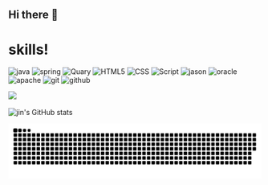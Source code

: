 ## Hi there 👋

<!--
**jin930303/jin930303** is a ✨ _special_ ✨ repository because its `README.md` (this file) appears on your GitHub profile.

Here are some ideas to get you started:

- 🔭 I’m currently working on ...
- 🌱 I’m currently learning ...
- 👯 I’m looking to collaborate on ...
- 🤔 I’m looking for help with ...
- 💬 Ask me about ...
- 📫 How to reach me: ...
- 😄 Pronouns: ...
- ⚡ Fun fact: ...
-->

# skills!

![java](https://img.shields.io/badge/Java-ED8B00?style=for-the-badge&logo=openjdk&logoColor=white)
![spring](https://img.shields.io/badge/Spring-6DB33F?style=for-the-badge&logo=spring&logoColor=white)
![Quary](https://img.shields.io/badge/jQuery-0769AD?style=for-the-badge&logo=jquery&logoColor=white)
![HTML5](https://img.shields.io/badge/HTML5-E34F26?style=for-the-badge&logo=html5&logoColor=white)
![CSS](https://img.shields.io/badge/CSS-239120?&style=for-the-badge&logo=css3&logoColor=white)
![Script](https://img.shields.io/badge/JavaScript-F7DF1E?style=for-the-badge&logo=JavaScript&logoColor=white)
![jason](https://img.shields.io/badge/JSON-000000?style=for-the-badge&logo=json&logoColor=white")
![oracle](https://img.shields.io/badge/Oracle-F80000?style=for-the-badge&logo=Oracle&logoColor=white)
![apache](https://img.shields.io/badge/Apache%20Tomcat-F8DC75?style=for-the-badge&logo=apachetomcat&logoColor=black)
![git](https://img.shields.io/badge/Git-F05032?style=for-the-badge&logo=git&logoColor=white)
![github](https://img.shields.io/badge/GitHub-100000?style=for-the-badge&logo=github&logoColor=white)

<a href="https://github.com/devxb/gitanimals">
  <img src="https://render.gitanimals.org/farms/{jin930303}"/>
</a>

![jin's GitHub stats](https://github-readme-stats.vercel.app/api?username=jin930303&show_icons=true&theme=tokyonight)

<img src="https://github.com/jin930303/jin930303/blob/output/github-contribution-grid-snake.svg"/>

